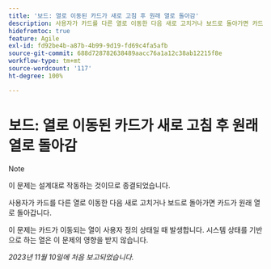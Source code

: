 ```yaml
---
title: '보드: 열로 이동된 카드가 새로 고침 후 원래 열로 돌아감'
description: 사용자가 카드를 다른 열로 이동한 다음 새로 고치거나 보드로 돌아가면 카드가 원래 열로 돌아갑니다.
hidefromtoc: true
feature: Agile
exl-id: fd92be4b-a87b-4b99-9d19-fd69c4fa5afb
source-git-commit: 688d728782638489aacc76a1a12c38ab12215f8e
workflow-type: tm+mt
source-wordcount: '117'
ht-degree: 100%

---
```


# 보드: 열로 이동된 카드가 새로 고침 후 원래 열로 돌아감

>[!NOTE]
>
>이 문제는 설계대로 작동하는 것이므로 종결되었습니다.

사용자가 카드를 다른 열로 이동한 다음 새로 고치거나 보드로 돌아가면 카드가 원래 열로 돌아갑니다.

이 문제는 카드가 이동되는 열이 사용자 정의 상태일 때 발생합니다. 시스템 상태를 기반으로 하는 열은 이 문제의 영향을 받지 않습니다.

_2023년 11월 10일에 처음 보고되었습니다._
